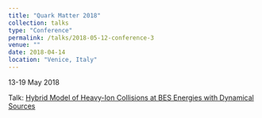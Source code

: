 ```yaml
---
title: "Quark Matter 2018"
collection: talks
type: "Conference"
permalink: /talks/2018-05-12-conference-3
venue: ""
date: 2018-04-14
location: "Venice, Italy"
---
```


13-19 May 2018

Talk: [Hybrid Model of Heavy-Ion Collisions at BES Energies with Dynamical Sources](https://indico.cern.ch/event/656452/contributions/2869802/)
